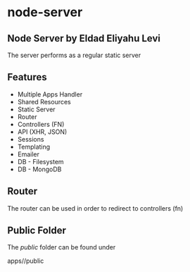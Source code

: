 # node-server
 ## Node Server by Eldad Eliyahu Levi

The server performs as a regular static server

 ## Features

 <ul>
   <li>Multiple Apps Handler</li>
   <li>Shared Resources</li>
   <li>Static Server</li>
   <li>Router</li>
   <li>Controllers (FN)</li>
   <li>API (XHR, JSON)</li>
   <li>Sessions</li>
   <li>Templating</li>
   <li>Emailer</li>
   <li>DB - Filesystem</li>
   <li>DB - MongoDB</li>
</ul>

## Router

The router can be used in order to redirect to controllers (fn)

## Public Folder

The *public* folder can be found under

   apps/<app name>/public

